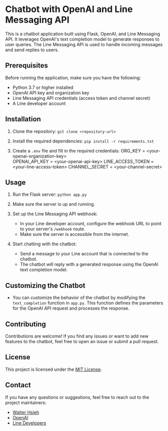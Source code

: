 # Chatbot with OpenAI and Line Messaging API

This is a chatbot application built using Flask, OpenAI, and Line Messaging API. It leverages OpenAI's text completion model to generate responses to user queries. The Line Messaging API is used to handle incoming messages and send replies to users.

## Prerequisites

Before running the application, make sure you have the following:

- Python 3.7 or higher installed
- OpenAI API key and organization key
- Line Messaging API credentials (access token and channel secret)
- A Line developer account

## Installation

1. Clone the repository: ```git clone <repository-url>```

2. Install the required dependencies: ```pip install -r requirements.txt```

3. Create a `.env` file and fill in the required credentials:
ORG_KEY = \<your-openai-organization-key>  
OPENAI_API_KEY = \<your-openai-api-key>
LINE_ACCESS_TOKEN = \<your-line-access-token>
CHANNEL_SECRET = \<your-channel-secret>

## Usage

1. Run the Flask server:  ```python app.py```

2. Make sure the server is up and running.

3. Set up the Line Messaging API webhook:

    - In your Line developer account, configure the webhook URL to point to your server's `/webhook` route.
    - Make sure the server is accessible from the internet.

4. Start chatting with the chatbot:

    - Send a message to your Line account that is connected to the chatbot.
    - The chatbot will reply with a generated response using the OpenAI text completion model.

## Customizing the Chatbot

- You can customize the behavior of the chatbot by modifying the `text_completion` function in `app.py`. This function defines the parameters for the OpenAI API request and processes the response.

## Contributing

Contributions are welcome! If you find any issues or want to add new features to the chatbot, feel free to open an issue or submit a pull request.

## License

This project is licensed under the [MIT License](LICENSE).

## Contact

If you have any questions or suggestions, feel free to reach out to the project maintainers:

- [Walter Hsieh](mailto:dynamic.walter@gmail.com)
- [OpenAI](https://help.openai.com/en/)
- [Line Developers](https://developers.line.biz/en/)